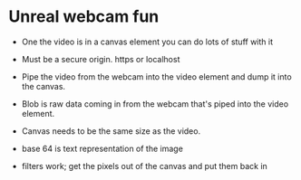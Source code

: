 # Unreal webcam fun
* One the video is in a canvas element you can do lots of stuff with it
* Must be a secure origin. https or localhost

* Pipe the video from the webcam into the video element and dump it into the canvas.
* Blob is raw data coming in from the webcam that's piped into the video element.
* Canvas needs to be the same size as the video.
* base 64 is text representation of the image 

* filters work; get the pixels out of the canvas and put them back in